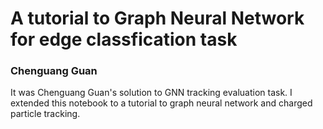 # A tutorial to Graph Neural Network for edge classfication task
### Chenguang Guan
It was Chenguang Guan's solution to GNN tracking evaluation task. I extended this notebook to a tutorial to graph neural network and charged particle tracking.
